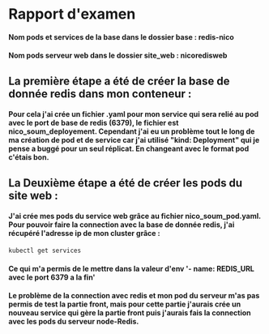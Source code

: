 # Rapport d'examen

#### Nom pods et services de la base dans le dossier base : redis-nico 
#### Nom pods serveur web  dans le dossier site_web : nicoredisweb

## La première étape a été de créer la base de donnée redis dans mon conteneur :

#### Pour cela j'ai crée un fichier .yaml pour mon service qui sera relié au pod avec le port de base de redis (6379), le fichier est nico_soum_deployement. Cependant j'ai eu un problème tout le long de ma création de pod et de service car j'ai utilisé "kind: Deployment" qui je pense a buggé pour un seul réplicat. En changeant avec le format pod c'étais bon.

## La Deuxième étape a été de créer les pods du site web :
#### J'ai crée mes pods du service web grâce au fichier nico_soum_pod.yaml. Pour pouvoir faire la connection avec la base de donnée redis, j'ai récupéré l'adresse ip de mon cluster grâce :

```
kubectl get services
```

#### Ce qui m'a permis de le mettre dans la valeur d'env '- name: REDIS_URL avec le port 6379 a la fin'

#### Le problème de la connection avec redis et mon pod du serveur m'as pas permis de test la partie front, mais pour cette partie j'aurais crée un nouveau service qui gère la partie front puis j'aurais fais la connection avec les pods du serveur node-Redis.

